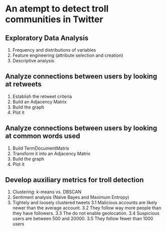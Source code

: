 # An atempt to detect troll communities in Twitter

## Exploratory Data Analysis
1. Frequency and distributions of variables
2. Feature engineering (attribute selection and creation)
3. Descriptive analysis

## Analyze connections between users by looking at retweets
1. Establish the retweet criteria
2. Build an Adjacency Matrix
3. Build the graph
4. Plot it

## Analyze connections between users by looking at common words used
1. Build TermDocumentMatrix
2. Transform it into an Adjacency Matrix
3. Build the graph
4. Plot it

## Develop auxiliary metrics for troll detection
1. Clustering: k-means vs. DBSCAN
2. Sentiment analysis (Naïve Bayes and Maximum Entropy)
3. Tightely and loosely clustered tweets
3.1 Malicious accounts are likely newer than the average account.
3.2 They follow way more people than they have followers.
3.3 The do not enable geolocation.
3.4 Suspicious users are between 500 and 20000. 
3.5 They follow fewer than 1000 users

